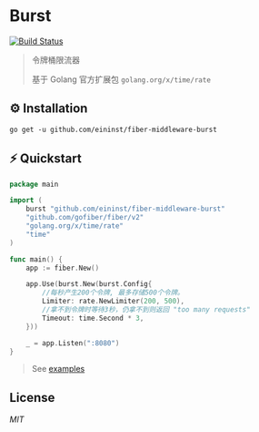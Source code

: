 # Burst

[![Build Status](https://travis-ci.org/ivpusic/grpool.svg?branch=master)](https://github.com/infinitasx/easi-go-aws)

> 令牌桶限流器
>
> 基于 Golang 官方扩展包 `golang.org/x/time/rate`

## ⚙ Installation

```text
go get -u github.com/eininst/fiber-middleware-burst
```

## ⚡ Quickstart

```go
package main

import (
    burst "github.com/eininst/fiber-middleware-burst"
    "github.com/gofiber/fiber/v2"
    "golang.org/x/time/rate"
    "time"
)

func main() {
    app := fiber.New()

    app.Use(burst.New(burst.Config{
        //每秒产生200个令牌, 最多存储500个令牌。
        Limiter: rate.NewLimiter(200, 500),
        //拿不到令牌时等待3秒，仍拿不到则返回 "too many requests"
        Timeout: time.Second * 3,
    }))

    _ = app.Listen(":8080")
}

```

> See [examples](/examples)

## License

*MIT*